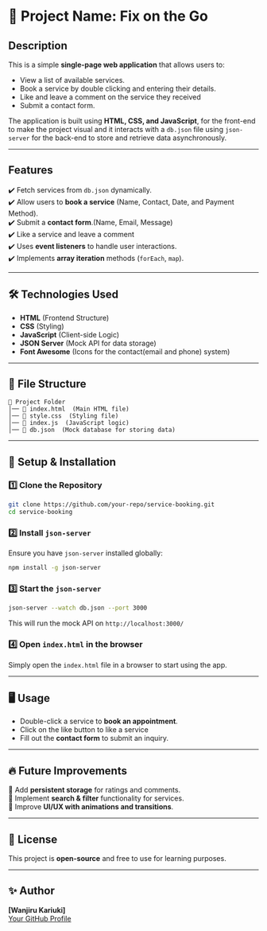 # 📌 Project Name: Fix on the Go

##  Description
This is a simple **single-page web application** that allows users to:
- View a list of available services.
- Book a service by double clicking and entering their details.
- Like and leave a comment on the service they received
- Submit a contact form.


The application is built using **HTML, CSS, and JavaScript**, for the front-end to make the project visual and it interacts with a `db.json` file using `json-server` for the back-end to store and retrieve data asynchronously.

---

##  Features
✔️ Fetch services from `db.json` dynamically.<br>
✔️ Allow users to **book a service** (Name, Contact, Date, and Payment Method).<br>
✔️ Submit a **contact form**.(Name, Email, Message)<br>
✔️ Like a service and leave a comment<br>
✔️ Uses **event listeners** to handle user interactions.<br>
✔️ Implements **array iteration** methods (`forEach`, `map`).<br>

---

## 🛠️ Technologies Used
- **HTML** (Frontend Structure)
- **CSS** (Styling)
- **JavaScript** (Client-side Logic)
- **JSON Server** (Mock API for data storage)
- **Font Awesome** (Icons for the contact(email and phone) system)

---

## 📂 File Structure
```
📂 Project Folder
│── 📄 index.html  (Main HTML file)
│── 📄 style.css  (Styling file)
│── 📄 index.js  (JavaScript logic)
│── 📄 db.json  (Mock database for storing data)
```

---

## 🔧 Setup & Installation
### 1️⃣ Clone the Repository
```sh
git clone https://github.com/your-repo/service-booking.git
cd service-booking
```

### 2️⃣ Install `json-server`
Ensure you have `json-server` installed globally:
```sh
npm install -g json-server
```

### 3️⃣ Start the `json-server`
```sh
json-server --watch db.json --port 3000
```
This will run the mock API on `http://localhost:3000/`

### 4️⃣ Open `index.html` in the browser
Simply open the `index.html` file in a browser to start using the app.

---

## 🖥️ Usage
- Double-click a service to **book an appointment**.
- Click on the like button to like a service
- Fill out the **contact form** to submit an inquiry.

---

## 🔥 Future Improvements
🔹 Add **persistent storage** for ratings and comments.<br>
🔹 Implement **search & filter** functionality for services.<br>
🔹 Improve **UI/UX with animations and transitions**.<br>

---

## 📝 License
This project is **open-source** and free to use for learning purposes.

---

## ✨ Author
**[Wanjiru Kariuki]**  
[Your GitHub Profile](https://github.com/regina678)  


